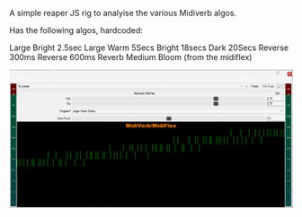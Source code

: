 A simple reaper JS rig to analyise the various Midiverb algos.


Has the following algos, hardcoded:

Large Bright 2.5sec
Large Warm 5Secs
Bright 18secs
Dark 20Secs
Reverse 300ms
Reverse 600ms
Reverb Medium Bloom (from the midiflex)


![](./Images/MidiVerbJS.png)



